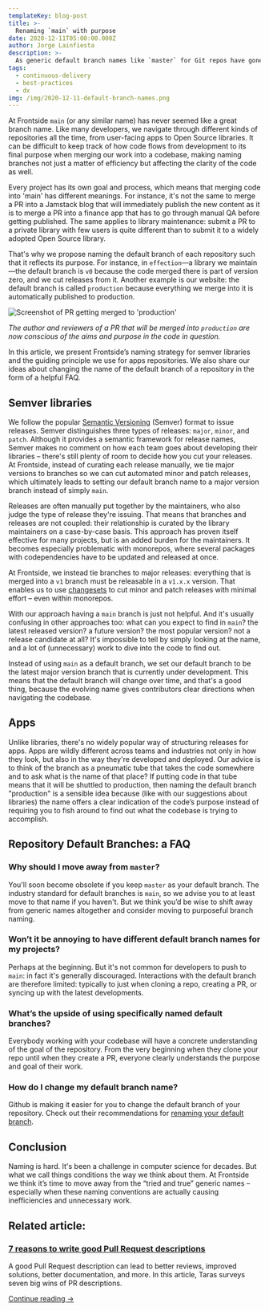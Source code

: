 ```yaml
---
templateKey: blog-post
title: >-
  Renaming `main` with purpose 
date: 2020-12-11T05:00:00.000Z
author: Jorge Lainfiesta
description: >-
  As generic default branch names like `master` for Git repos have gone out of fashion, possibilities emerge for more effective and informative naming conventions. Learn about the branch naming strategy Frontside uses for our Open Source libraries and how we name app project branches.
tags:
  - continuous-delivery
  - best-practices
  - dx
img: /img/2020-12-11-default-branch-names.png
---
```


At Frontside `main` (or any similar name) has never seemed like a great branch name. Like many developers, we navigate through different kinds of repositories all the time, from user-facing apps to Open Source libraries. It can be difficult to keep track of how code flows from development to its final purpose when merging our work into a codebase, making naming branches not just a matter of efficiency but affecting the clarity of the code as well.

Every project has its own goal and process, which means that merging code into 'main' has different meanings. For instance, it's not the same to merge a PR into a Jamstack blog that will immediately publish the new content as it is to merge a PR into a finance app that has to go through manual QA before getting published. The same applies to library maintenance: submit a PR to a private library with few users is quite different than to submit it to a widely adopted Open Source library.

That's why we propose naming the default branch of each repository such that it reflects its purpose. For instance, in `effection`—a library we maintain—the default branch is `v0` because the code merged there is part of version zero, and we cut releases from it. Another example is our website: the default branch is called `production` because everything we merge into it is automatically published to production.

![Screenshot of PR getting merged to 'production'](/img/2020-12-11-default-branch-name--screenshot.png)

_The author and reviewers of a PR that will be merged into `production` are now conscious of the aims and purpose in the code in question._

In this article, we present Frontside’s naming strategy for semver libraries and the guiding principle we use for apps repositories. We also share our ideas about changing the name of the default branch of a repository in the form of a helpful FAQ.

## Semver libraries

We follow the popular [Semantic Versioning](https://semver.org/) (Semver) format to issue releases. Semver distinguishes three types of releases: `major`, `minor`, and `patch`. Although it provides a semantic framework for release names, Semver makes no comment on how each team goes about developing their libraries – there's still plenty of room to decide how you cut your releases. At Frontside, instead of curating each release manually, we tie major versions to branches so we can cut automated minor and patch releases, which ultimately leads to setting our default branch name to a major version branch instead of simply `main`.

Releases are often manually put together by the maintainers, who also judge the type of release they're issuing. That means that branches and releases are not coupled: their relationship is curated by the library maintainers on a case-by-case basis. This approach has proven itself effective for many projects, but is an added burden for the maintainers. It becomes especially problematic with monorepos, where several packages with codependencies have to be updated and released at once.

At Frontside, we instead tie branches to major releases: everything that is merged into a `v1` branch must be releasable in a `v1.x.x` version. That enables us to use [changesets](https://github.com/atlassian/changesets) to cut minor and patch releases with minimal effort – even within monorepos. 

With our approach having a `main` branch is just not helpful. And it's usually confusing in other approaches too: what can you expect to find in `main`? the latest released version? a future version? the most popular version? not a release candidate at all? It's impossible to tell by simply looking at the name, and a lot of (unnecessary) work to dive into the code to find out.

Instead of using `main` as a default branch, we set our default branch to be the latest major version branch that is currently under development. This means that the default branch will change over time, and that's a good thing, because the evolving name gives contributors clear directions when navigating the codebase.

## Apps

Unlike libraries, there's no widely popular way of structuring releases for apps. Apps are wildly different across teams and industries not only in how they look, but also in the way they're developed and deployed. Our advice is to think of the branch as a pneumatic tube that takes the code somewhere and to ask what is the name of that place? If putting code in that tube means that it will be shuttled to production, then naming the default branch "production" is a sensible idea because (like with our suggestions about libraries) the name offers a clear indication of the code’s purpose instead of requiring you to fish around to find out what the codebase is trying to accomplish.

## Repository Default Branches: a FAQ

### Why should I move away from `master`?

You'll soon become obsolete if you keep `master` as your default branch. The industry standard for default branches is `main`, so we advise you to at least move to that name if you haven't. But we think you’d be wise to shift away from generic names altogether and consider moving to purposeful branch naming.

### Won’t it be annoying to have different default branch names for my projects?

Perhaps at the beginning. But it's not common for developers to push to `main`: in fact it's generally discouraged. Interactions with the default branch are therefore limited: typically to just when cloning a repo, creating a PR, or syncing up with the latest developments.

### What’s the upside of using specifically named default branches?

Everybody working with your codebase will have a concrete understanding of the goal of the repository. From the very beginning when they clone your repo until when they create a PR, everyone clearly understands the purpose and goal of their work. 

### How do I change my default branch name?

Github is making it easier for you to change the default branch of your repository. Check out their recommendations for [renaming your default branch](https://github.com/github/renaming).

## Conclusion 

Naming is hard. It's been a challenge in computer science for decades. But what we call things conditions the way we think about them. At Frontside we think it’s time to move away from the “tried and true” generic names – especially when these naming conventions are actually causing inefficiencies and unnecessary work.

<aside class="posts-list-list">
  <h2>Related article:</h2>
  <div class="posts-list-entry">
    <h3 class="posts-list-title">
      <a href="/blog/2020-7-reasons-for-good-pull-request-descriptions/">
        7 reasons to write good Pull Request descriptions
      </a>
    </h3>
    <p>
      A good Pull Request description can lead to better reviews, improved solutions, better documentation, and more. In this article, Taras surveys seven big wins of PR descriptions.
    </p>
    <a href="/blog/2020-7-reasons-for-good-pull-request-descriptions/" class="post-link">
      Continue reading
      <span class="post-link--arrow">→</span>
    </a>
  </div>
</aside>
